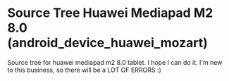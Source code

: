 # Source Tree Huawei Mediapad M2 8.0 (android_device_huawei_mozart)
Source tree for huawei mediapad m2 8.0 tablet.
I hope I can do it.
I'm new to this business, so there will be a LOT OF ERRORS :)

